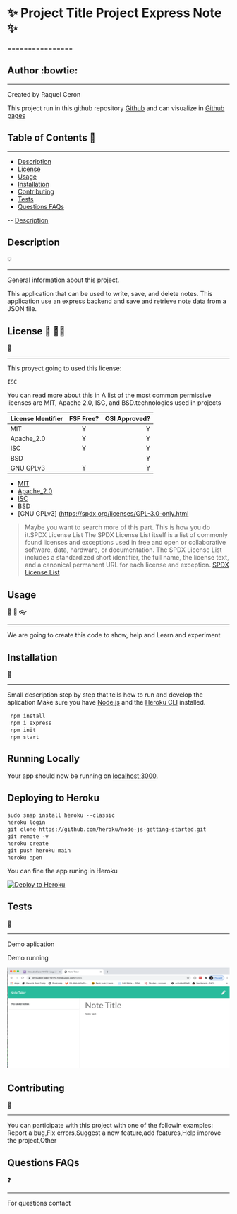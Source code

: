 
# :sparkles: Project Title  Project Express Note   :sparkles:
================
## Author :bowtie:
***

Created by Raquel Ceron

This project  run in this github repository [Github](https://github.com/rakeru2006/express_heroku)
and can visualize in [Github pages](https://rakeru2006.github.io/express_heroku/.)


## Table of Contents :pushpin:
*** 
  - [Description](#Description)
  - [License](#License)
  - [Usage](#Usage)
  - [Installation](#Installation)
  - [Contributing](#Contributing)
  - [Tests](#Tests)
  - [Questions FAQs](#Questions-faqs)

 -- [Description](#Description)


## Description  
:bulb:
  ***
  General information about this project.

  This application that can be used to write, save, and delete notes. 
  This application use an express backend and save and retrieve note data from a JSON file.

  
## License :cop: :guardsman: 
:key:
  ***
  This proyect going to used this license:
  ~~~
  ISC
  ~~~

  You can read more about this in
  A list of the most common permissive licenses are MIT, Apache 2.0, ISC, and BSD.technologies used in projects
  
  | License Identifier| FSF Free? | OSI Approved? |
  |:--------------|:-------------:|--------------:|
  | MIT| Y | Y|
  | Apache_2.0 | Y | Y|
  | ISC | Y | Y |
  | BSD |  | Y |
  | GNU GPLv3 | Y | Y |
 
  
  * [MIT](https://spdx.org/licenses/MIT.html)
  * [Apache_2.0 ](https://spdx.org/licenses/Apache-2.0.html)
  * [ISC](https://spdx.org/licenses/ISC.html)
  * [BSD](https://spdx.org/licenses/BSD-1-Clause.html)
  * [GNU GPLv3] (https://spdx.org/licenses/GPL-3.0-only.html
  
  > Maybe you want to search more of this part.
  > This is how you do it.SPDX License List
  > The SPDX License List itself is a list of commonly found licenses and
  > exceptions used in free and open or collaborative software, data, hardware,
  > or documentation. The SPDX License List includes a standardized short identifier,
  > the full name, the license text, and a canonical
  > permanent URL for each license and exception.
  > [SPDX License List](https://spdx.org/licenses/)
    
    
## Usage 
:speech_balloon:  :hammer: :eyeglasses: 
  ***
We are going to create this code to show, help and Learn and experiment

## Installation 
:feet:
***

Small description step by step that tells how to run and develop the aplication 
Make sure you have [Node.js](http://nodejs.org/) and the [Heroku CLI](https://cli.heroku.com/) installed.

```
 npm install
 npm i express
 npm init
 npm start
``` 
## Running Locally

Your app should now be running on [localhost:3000](http://localhost:3000/).

## Deploying to Heroku

```
sudo snap install heroku --classic
heroku login
git clone https://github.com/heroku/node-js-getting-started.git
git remote -v
heroku create
git push heroku main
heroku open
```
You can fine the app runing in Heroku 

[![Deploy to Heroku](https://shrouded-lake-16170.herokuapp.com/)](https://shrouded-lake-16170.herokuapp.com/)






## Tests 
:eyes: 
***

Demo aplication

Demo running

![demo](https://github.com/rakeru2006/express_heroku/blob/main/note.png)



## Contributing  
:man_with_gua_pi_mao:
***
You can participate with this project with one of the followin examples: 
 Report a bug,Fix errors,Suggest a new feature,add features,Help improve the project,Other


## Questions FAQs 
:question:
***

For questions contact 



 
    
